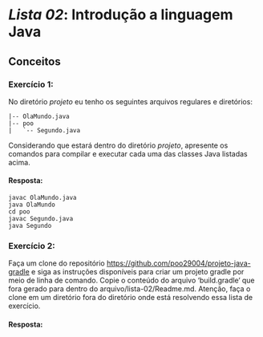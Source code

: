 # *Lista 02*: Introdução a linguagem Java

## Conceitos

### Exercício 1:
No diretório *projeto* eu tenho os seguintes arquivos regulares e diretórios:

```shell
|-- OlaMundo.java
|-- poo
|   `-- Segundo.java
```

Considerando que estará dentro do diretório *projeto*, apresente os comandos para compilar e executar cada uma das classes Java listadas acima.

#### Resposta:
```shell
javac OlaMundo.java
java OlaMundo
cd poo
javac Segundo.java
java Segundo
```

### Exercício 2:
Faça um clone do repositório https://github.com/poo29004/projeto-java-gradle e siga as instruções disponíveis para criar um projeto gradle por meio de linha de comando. Copie o conteúdo do arquivo ‘build.gradle‘ que fora gerado para dentro do arquivo/lista-02/Readme.md. Atenção, faça o clone em um diretório fora do diretório onde está resolvendo essa lista de exercício.

#### Resposta: